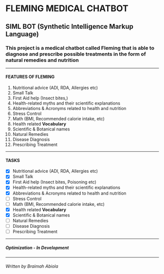 # FLEMING MEDICAL CHATBOT
## SIML BOT (Synthetic Intelligence Markup Language)

### This project is a medical chatbot called **Fleming** that is able to diagnose and prescribe possible treatments in the form of natural remedies and nutrition
___
#### FEATURES OF FLEMING
1. Nutritional advice (ADI, RDA, Allergies etc)
1. Small Talk
1. First Aid help (Insect bites,)
1. Health-related myths and their scientific explanations
1. Abbreviations & Acronyms related to health and nutrition
1. Stress Control
1. Math (BMI, Recommended calorie intake, etc)
1. Health related **Vocabulary**
1. Scientific & Botanical names
1. Natural Remedies
1. Disease Diagnosis
1. Prescribing Treatment
___
#### TASKS
* [x] Nutritional advice (ADI, RDA, Allergies etc)
* [x] Small Talk
* [x] First Aid help (Insect bites, Poisoning etc)
* [x] Health-related myths and their scientific explanations
* [x] Abbreviations & Acronyms related to health and nutrition
* [ ] Stress Control
* [ ] Math (BMI, Recommended calorie intake, etc)
* [x] Health related **Vocabulary**
* [x] Scientific & Botanical names
* [ ] Natural Remedies
* [ ] Disease Diagnosis
* [ ] Prescribing Treatment
___
##### Optimization - In Development
___

###### Written by Braimah Abiola
